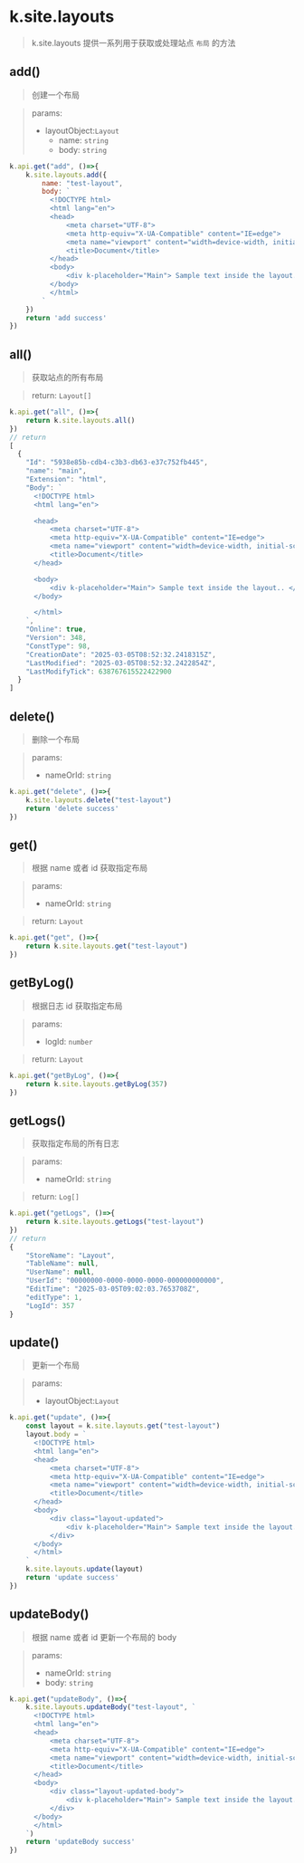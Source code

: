 # k.site.layouts
> k.site.layouts 提供一系列用于获取或处理站点 `布局` 的方法

## add()
> 创建一个布局

> params: 
> - layoutObject:`Layout`
>   - name: `string`
>   - body: `string`

```js
k.api.get("add", ()=>{
    k.site.layouts.add({
        name: "test-layout",
        body: `
          <!DOCTYPE html>
          <html lang="en">
          <head>
              <meta charset="UTF-8">
              <meta http-equiv="X-UA-Compatible" content="IE=edge">
              <meta name="viewport" content="width=device-width, initial-scale=1.0">
              <title>Document</title>
          </head>
          <body>
              <div k-placeholder="Main"> Sample text inside the layout.. </div>
          </body>
          </html>
        `
    })
    return 'add success'
})
```

## all()
> 获取站点的所有布局

> return: `Layout[]`

```js
k.api.get("all", ()=>{
    return k.site.layouts.all()
})
// return
[
  {
    "Id": "5938e85b-cdb4-c3b3-db63-e37c752fb445",
    "name": "main",
    "Extension": "html",
    "Body": `
      <!DOCTYPE html>
      <html lang="en">

      <head>
          <meta charset="UTF-8">
          <meta http-equiv="X-UA-Compatible" content="IE=edge">
          <meta name="viewport" content="width=device-width, initial-scale=1.0">
          <title>Document</title>
      </head>

      <body>
          <div k-placeholder="Main"> Sample text inside the layout.. </div>
      </body>

      </html>
    `,
    "Online": true,
    "Version": 348,
    "ConstType": 98,
    "CreationDate": "2025-03-05T08:52:32.2418315Z",
    "LastModified": "2025-03-05T08:52:32.2422854Z",
    "LastModifyTick": 638767615522422900
  }
]
```

## delete()
> 删除一个布局

> params: 
> - nameOrId: `string`

```js
k.api.get("delete", ()=>{ 
    k.site.layouts.delete("test-layout")
    return 'delete success'
})
```

## get()
> 根据 name 或者 id 获取指定布局

> params: 
> - nameOrId: `string`

> return: `Layout`

```js
k.api.get("get", ()=>{
    return k.site.layouts.get("test-layout")
})
``` 

## getByLog()
> 根据日志 id 获取指定布局

> params: 
> - logId: `number`

> return: `Layout`

```js
k.api.get("getByLog", ()=>{
    return k.site.layouts.getByLog(357)
})
```

## getLogs()
> 获取指定布局的所有日志

> params: 
> - nameOrId: `string`

> return: `Log[]`

```js
k.api.get("getLogs", ()=>{
    return k.site.layouts.getLogs("test-layout")
})
// return
{
    "StoreName": "Layout",
    "TableName": null,
    "UserName": null,
    "UserId": "00000000-0000-0000-0000-000000000000",
    "EditTime": "2025-03-05T09:02:03.7653708Z",
    "editType": 1,
    "LogId": 357
}
```

## update()
> 更新一个布局

> params: 
> - layoutObject:`Layout`

```js
k.api.get("update", ()=>{
    const layout = k.site.layouts.get("test-layout")
    layout.body = `
      <!DOCTYPE html>
      <html lang="en">
      <head>
          <meta charset="UTF-8">
          <meta http-equiv="X-UA-Compatible" content="IE=edge">
          <meta name="viewport" content="width=device-width, initial-scale=1.0">
          <title>Document</title>
      </head>
      <body>
          <div class="layout-updated">
              <div k-placeholder="Main"> Sample text inside the layout.. </div>
          </div>
      </body>
      </html>
    `
    k.site.layouts.update(layout)
    return 'update success'
})
```

## updateBody()
> 根据 name 或者 id 更新一个布局的 body

> params: 
> - nameOrId: `string`
> - body: `string`

```js
k.api.get("updateBody", ()=>{
    k.site.layouts.updateBody("test-layout", `
      <!DOCTYPE html>
      <html lang="en">
      <head>
          <meta charset="UTF-8">
          <meta http-equiv="X-UA-Compatible" content="IE=edge">
          <meta name="viewport" content="width=device-width, initial-scale=1.0">
          <title>Document</title>
      </head>
      <body>
          <div class="layout-updated-body">
              <div k-placeholder="Main"> Sample text inside the layout.. </div>
          </div>
      </body>
      </html>
    `)
    return 'updateBody success'
})
```
